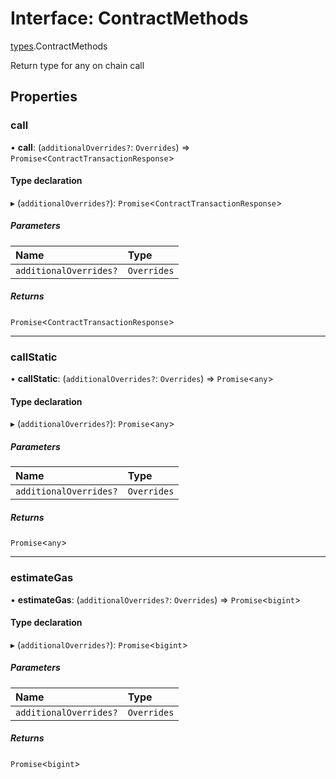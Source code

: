 # Interface: ContractMethods

[types](../modules/types.md).ContractMethods

Return type for any on chain call

## Properties

### call

• **call**: (`additionalOverrides?`: `Overrides`) => `Promise`\<`ContractTransactionResponse`\>

#### Type declaration

▸ (`additionalOverrides?`): `Promise`\<`ContractTransactionResponse`\>

##### Parameters

| Name | Type |
| :------ | :------ |
| `additionalOverrides?` | `Overrides` |

##### Returns

`Promise`\<`ContractTransactionResponse`\>

___

### callStatic

• **callStatic**: (`additionalOverrides?`: `Overrides`) => `Promise`\<`any`\>

#### Type declaration

▸ (`additionalOverrides?`): `Promise`\<`any`\>

##### Parameters

| Name | Type |
| :------ | :------ |
| `additionalOverrides?` | `Overrides` |

##### Returns

`Promise`\<`any`\>

___

### estimateGas

• **estimateGas**: (`additionalOverrides?`: `Overrides`) => `Promise`\<`bigint`\>

#### Type declaration

▸ (`additionalOverrides?`): `Promise`\<`bigint`\>

##### Parameters

| Name | Type |
| :------ | :------ |
| `additionalOverrides?` | `Overrides` |

##### Returns

`Promise`\<`bigint`\>
